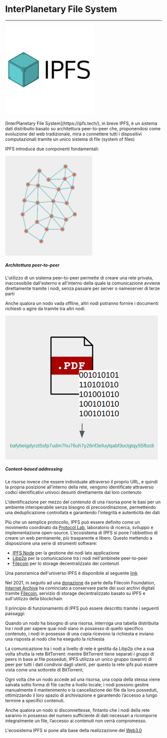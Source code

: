 <div class="text-center">
    <h1>InterPlanetary File System</h1>
    <hr>
</div>
<div class="text-center">
    <img src="docs/ipfs/img/ipfs-logo.png">
</div>
<br>
[InterPlanetary File System](https://ipfs.tech/), in breve IPFS, è un sistema dati distribuito basato su architettura peer-to-peer che, proponendosi come evoluzione del web tradizionale, mira a connettere tutti i dispositivi computazionali tramite un unico sistema di file (system of files)

IPFS introduce due componenti fondamentali:
    
<div class="container py-1">
    <div class="row row-cols-1 row-cols-md-2 g-4 mt-5">
      <div class="col text-center">
        <div class="card border-0 justify-content-center" style="background-color: transparent;">
          <img src="./img/p2p.png" class="card-img-top mx-auto rounded" alt="..." style="width: 20em;">
          <div class="card-body mt-3">
            <h5 class="card-title">Architettura peer-to-peer</h5>
            <p class="card-text">L'utilizzo di un sistema peer-to-peer permette di creare una rete privata, inaccessibile dall'esterno e all'interno della quale la comunicazione avviene direttamente tramite i nodi, senza passare per server o nameserver di terze parti</p>
            <p class="card-text">Anche qualora un nodo vada offline, altri nodi potranno fornire i documenti richiesti o agire da tramite tra altri nodi.</p>
          </div>
        </div>
      </div>
      <div class="col text-center">
        <div class="card border-0 justify-content-center" style="background-color: transparent;">
          <img id="content-based" src="./img/content-based.png" class="card-img-top mx-auto rounded" alt="...">
          <div class="card-body mt-3">
            <h5 class="card-title">Content-based addressing</h5>
            <p class="card-text">Le risorse invece che essere individuate attraverso il proprio URL, e quindi la propria posizione all’interno della rete, vengono identificate attraverso codici identificativi univoci desunti direttamente dal loro contenuto</p>
            <p class="card-text">L'identificazione per mezzo del contenuto di una risorsa pone le basi per un ambiente interoperabile senza bisogno di precoordinazione, permettendo una deduplicazione controllata e garantendo l'integrità e autenticità dei dati</p>  
          </div>
        </div>
      </div>
</div>


Più che un semplice protocollo, IPFS può essere definito come un movimento coordinato da <a class="text-decoration-none" href="https://protocol.ai/">Protocol Lab</a>, laboratorio di ricerca, sviluppo e implementazione open-source. L'ecosistema di IPFS si pone l'obbiettivo di creare un web permanente, più trasparente e libero. 
Questo mettendo a disposizione una serie di strumenti software:
- [IPFS Node](https://docs.ipfs.tech/install/ipfs-desktop/) per la gestione dei nodi lato applicazione
- [Libp2p](https://libp2p.io/) per la comunicazione tra i nodi nell'ambinete peer-to-peer
- [Filecoin](https://filecoin.io/) per lo storage decentralizzato dei contenuti

Una panoramica dell'universo IPFS è disponibile al seguente [link](https://awesome.ipfs.io/)

Nel 2021, in seguito ad una [donazione](https://blog.archive.org/2021/04/01/filecoin-foundation-grants-50000-fil-to-the-internet-archive/) da parte della Filecoin Foundation, [Internet Archive](https://archive.org/) ha cominciato a conservare parte dei suoi archivi digitali tramite [Filecoin](https://filecoin-io.ipns.dweb.link/), servizio di storage decentralizzato basato su IPFS e sull'utilizzo della blockchain

Il principio di funzionamento di IPFS può essere descritto tramite i seguenti passaggi: 

Quando un nodo ha bisogno di una risorsa, interroga una tabella distribuita tra i nodi per sapere quai nodi siano in possesso di quello specifico contenuto, i nodi in possesso di una copia ricevono la richiesta e inviano una risposta al nodo che ha eseguito la richiesta

La comunicazione tra i nodi a livello di rete è gestita da Libp2p che a sua volta sfrutta la rete BitTorrent: mentre BitTorrent tiene separati i gruppi di peers in base ai file posseduti, IPFS utilizza un unico gruppo (swarm) di peer per tutti i dati condivisi dagli utenti, per questo la rete ipfs può essere vista come una sottorete di BitTorrent;

Ogni volta che un nodo accede ad una risorsa, una copia della stessa viene salvata sotto forma di file cache a livello locale; i nodi possono gestire manualmente il mantenimento o la cancellazione dei file da loro posseduti, ottimizzando il loro spazio di archiviazione e garantendo l’accesso a lungo termine a specifici contenuti.

Anche qualora un nodo si disconnettesse, fintanto che i nodi della rete saranno in possesso del numero sufficiente di dati necessari a ricomporre integralmente un file, l’accesso ai contenuti non verrà compromesso.

L'ecosistema IPFS si pone alla base della realizzazione del [Web3.0](https://en.wikipedia.org/wiki/Web3)
